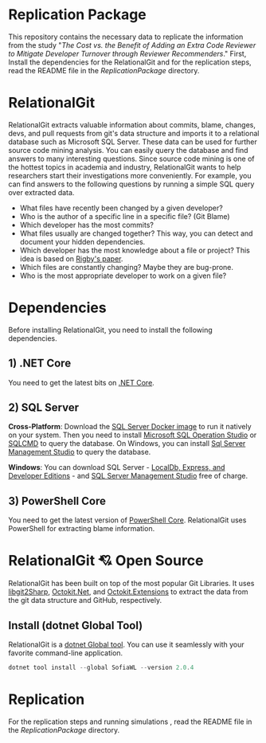 # Replication Package

This repository contains the necessary data to replicate the information from the study "_The Cost vs. the Benefit of Adding an Extra Code Reviewer to Mitigate Developer Turnover through Reviewer Recommenders_." First, Install the dependencies for the RelationalGit and for the replication steps, read the README file in the _ReplicationPackage_ directory.

# RelationalGit

RelationalGit extracts valuable information about commits, blame, changes, devs, and pull requests from git's data structure and imports it to a relational database such as Microsoft SQL Server. These data can be used for further source code mining analysis. You can easily query the database and find answers to many interesting questions. Since source code mining is one of the hottest topics in academia and industry, RelationalGit wants to help researchers start their investigations more conveniently.
For example, you can find answers to the following questions by running a simple SQL query over extracted data.

* What files have recently been changed by a given developer?
* Who is the author of a specific line in a specific file? (Git Blame)
* Which developer has the most commits?
* What files usually are changed together? This way, you can detect and document your hidden dependencies.
* Which developer has the most knowledge about a file or project? This idea is based on [Rigby's paper](http://ieeexplore.ieee.org/document/7886975/).
* Which files are constantly changing? Maybe they are bug-prone.
* Who is the most appropriate developer to work on a given file?

# Dependencies

Before installing RelationalGit, you need to install the following dependencies.

## 1) .NET Core

You need to get the latest bits on [.NET Core](https://www.microsoft.com/net/download).

## 2) SQL Server
**Cross-Platform**: Download the [SQL Server Docker image](https://docs.microsoft.com/en-us/sql/linux/quickstart-install-connect-docker?view=sql-server-linux-2017) to run it natively on your system. Then you need to install [Microsoft SQL Operation Studio](https://docs.microsoft.com/en-us/sql/sql-operations-studio/download) or [SQLCMD](https://docs.microsoft.com/en-us/sql/linux/sql-server-linux-setup-tools?view=sql-server-linux-2017) to query the database. On Windows, you can install [Sql Server Management Studio](https://docs.microsoft.com/en-us/sql/ssms/download-sql-server-management-studio-ssms) to query the database.

**Windows**: You can download SQL Server - [LocalDb, Express, and Developer Editions](https://www.microsoft.com/en-ca/sql-server/sql-server-downloads) - and [SQL Server Management Studio](https://docs.microsoft.com/en-us/sql/ssms/download-sql-server-management-studio-ssms) free of charge.

## 3) PowerShell Core

You need to get the latest version of [PowerShell Core](https://github.com/PowerShell/PowerShell/releases). RelationalGit uses PowerShell for extracting blame information.


# RelationalGit :cupid: Open Source
RelationalGit has been built on top of the most popular Git Libraries. It uses [libgit2Sharp](https://github.com/libgit2/libgit2sharp), [Octokit.Net](https://github.com/octokit/octokit.net), and [Octokit.Extensions](https://github.com/mirsaeedi/octokit.net.extensions) to extract the data from the git data structure and GitHub, respectively.

## Install (dotnet Global Tool)

RelationalGit is a [dotnet Global tool](https://www.nuget.org/packages/RelationalGit). You can use it seamlessly with your favorite command-line application.

```PowerShell
dotnet tool install --global SofiaWL --version 2.0.4
```

# Replication
For the replication steps and running simulations , read the README file in the _ReplicationPackage_ directory.



